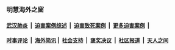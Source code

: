 
### 明慧海外之窗

####  [武汉肺炎](indexes/365.md?t=05282001) &nbsp;|&nbsp;  [迫害案例综述](indexes/328.md?t=05282001) &nbsp;|&nbsp; [迫害致死案例](indexes/277.md?t=05282001)  &nbsp;|&nbsp; [更多迫害案例](indexes/81.md?t=05282001)  &nbsp;|&nbsp; 
####  [时事评论](indexes/19.md?t=05282001) &nbsp;|&nbsp; [海外简讯](indexes/245.md?t=05282001)&nbsp;|&nbsp;  [社会支持](indexes/140.md?t=05282001) &nbsp;|&nbsp; [褒奖决议](indexes/282.md?t=05282001) &nbsp;|&nbsp; [社区报道](indexes/91.md?t=05282001)  &nbsp;|&nbsp; [天人之间](indexes/78.md?t=05282001) 

